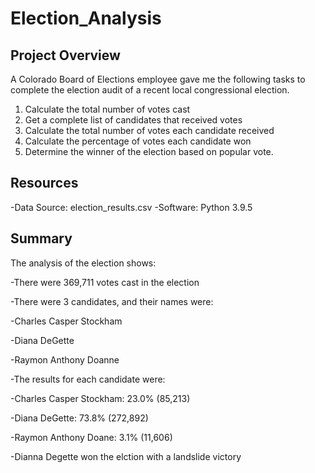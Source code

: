 # Election_Analysis
## Project Overview
A Colorado Board of Elections employee gave me the following tasks to complete the election audit of a recent local congressional election.

  1. Calculate the total number of votes cast
  2. Get a complete list of candidates that received votes
  3. Calculate the total number of votes each candidate received
  4. Calculate the percentage of votes each candidate won
  5. Determine the winner of the election based on popular vote.

## Resources
-Data Source: election_results.csv
-Software: Python 3.9.5

## Summary
The analysis of the election shows:

-There were 369,711  votes cast in the election

-There were 3 candidates, and their names were:
  
  -Charles Casper Stockham
  
  -Diana DeGette
  
  -Raymon Anthony Doanne

-The results for each candidate were:
  
  -Charles Casper Stockham: 23.0% (85,213)
  
  -Diana DeGette: 73.8% (272,892)
  
  -Raymon Anthony Doane: 3.1% (11,606)

-Dianna Degette won the elction with a landslide victory
